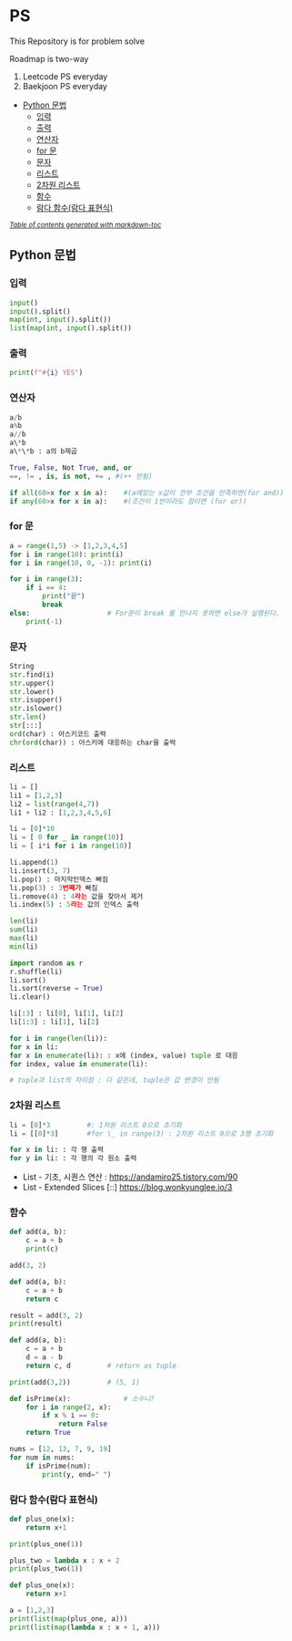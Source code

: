 # PS

This Repository is for problem solve

Roadmap is two-way

1. Leetcode PS everyday
2. Baekjoon PS everyday

- [Python 문법](#python---)
  - [입력](#--)
  - [출력](#--)
  - [연산자](#---)
  - [for 문](#for--)
  - [문자](#--)
  - [리스트](#---)
  - [2차원 리스트](#2------)
  - [함수](#--)
  - [람다 함수(람다 표현식)](#-------------)

<small><i><a href='http://ecotrust-canada.github.io/markdown-toc/'>Table of contents generated with markdown-toc</a></i></small>

## Python 문법

### 입력

```py
input()
input().split()
map(int, input().split())
list(map(int, input().split())
```

### 출력

```py
print(f"#{i} YES")
```

### 연산자

```py
a/b
a%b
a//b
a\*b
a\*\*b : a의 b제곱

True, False, Not True, and, or
==, != , is, is not, += , #(++ 안됨)

if all(60>x for x in a):    #(a에있는 x값이 전부 조건을 만족하면(for and))
if any(60>x for x in a):    #(조건이 1번이라도 참이면 (for or))
```

### for 문

```py
a = range(1,5) -> [1,2,3,4,5]
for i in range(10): print(i)
for i in range(10, 0, -1): print(i)
```

```py
for i in range(3):
    if i == 4:
        print("끝")
        break
else:                   # For문이 break 를 만나지 못하면 else가 실행된다.
    print(-1)
```

### 문자

```py
String
str.find(i)
str.upper()
str.lower()
str.isupper()
str.islower()
str.len()
str[:::]
ord(char) : 아스키코드 출력
chr(ord(char)) : 아스키에 대응하는 char을 출력
```

### 리스트

```py
li = []
li1 = [1,2,3]
li2 = list(range(4,7))
li1 + li2 : [1,2,3,4,5,6]

li = [0]*10
li = [ 0 for _ in range(10)]
li = [ i*i for i in range(10)]

li.append(1)
li.insert(3, 7)
li.pop() : 마지막인덱스 빠짐
li.pop(3) : 3번째가 빠짐
li.remove(4) : 4라는 값을 찾아서 제거
li.index(5) : 5라는 값의 인덱스 출력

len(li)
sum(li)
max(li)
min(li)

import random as r
r.shuffle(li)
li.sort()
li.sort(reverse = True)
li.clear()

li[:3] : li[0], li[1], li[2]
li[1:3] : li[1], li[2]

for i in range(len(li)):
for x in li:
for x in enumerate(li): : x에 (index, value) tuple 로 대응
for index, value in enumerate(li):

# tuple과 list의 차이점 : 다 같은데, tuple은 값 변경이 안됨
```

### 2차원 리스트

```py
li = [0]*3         #: 1차원 리스트 0으로 초기화
li = [[0]*3]       #for \_ in range(3) : 2차원 리스트 0으로 3행 초기화

for x in li: : 각 행 출력
for y in li: : 각 행의 각 원소 출력
```

- List - 기초, 시퀀스 연산 : https://andamiro25.tistory.com/90
- List - Extended Slices [::] https://blog.wonkyunglee.io/3

### 함수

```python
def add(a, b):
    c = a + b
    print(c)

add(3, 2)
```

```py
def add(a, b):
    c = a + b
    return c

result = add(3, 2)
print(result)
```

```py
def add(a, b):
    c = a + b
    d = a - b
    return c, d         # return as tuple

print(add(3,2))         # (5, 1)
```

```py
def isPrime(x):             # 소수니?
    for i in range(2, x):
        if x % i == 0:
            return False
    return True

nums = [12, 13, 7, 9, 19]
for num in nums:
    if isPrime(num):
        print(y, end=" ")


```

### 람다 함수(람다 표현식)

```py
def plus_one(x):
    return x+1

print(plus_one(1))

```

```py
plus_two = lambda x : x + 2
print(plus_two(1))
```

```py
def plus_one(x):
    return x+1

a = [1,2,3]
print(list(map(plus_one, a)))
print(list(map(lambda x : x + 1, a)))

```

